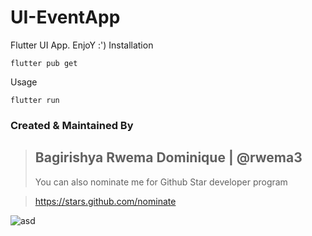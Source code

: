 # UI-EventApp
Flutter UI App. EnjoY :')
Installation

```
flutter pub get
```
Usage 
```
flutter run
```
### Created & Maintained By
 > ## Bagirishya Rwema Dominique | @rwema3
> You can also nominate me for Github Star developer program

> https://stars.github.com/nominate

![asd](https://user-images.githubusercontent.com/52289151/152301783-a3c380ad-0bb0-4aff-9a67-b928e4725625.JPG)
